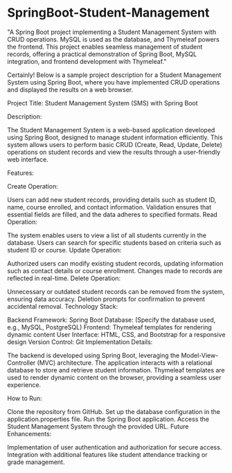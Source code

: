 # SpringBoot-Student-Management
"A Spring Boot project implementing a Student Management System with CRUD operations. MySQL is used as the database, and Thymeleaf powers the frontend. This project enables seamless management of student records, offering a practical demonstration of Spring Boot, MySQL integration, and frontend development with Thymeleaf."




Certainly! Below is a sample project description for a Student Management System using Spring Boot, where you have implemented CRUD operations and displayed the results on a web browser.



Project Title: Student Management System (SMS) with Spring Boot

Description:

The Student Management System is a web-based application developed using Spring Boot, designed to manage student information efficiently. This system allows users to perform basic CRUD (Create, Read, Update, Delete) operations on student records and view the results through a user-friendly web interface.

Features:

Create Operation:

Users can add new student records, providing details such as student ID, name, course enrolled, and contact information. Validation ensures that essential fields are filled, and the data adheres to specified formats. Read Operation:

The system enables users to view a list of all students currently in the database. Users can search for specific students based on criteria such as student ID or course. Update Operation:

Authorized users can modify existing student records, updating information such as contact details or course enrollment. Changes made to records are reflected in real-time. Delete Operation:

Unnecessary or outdated student records can be removed from the system, ensuring data accuracy. Deletion prompts for confirmation to prevent accidental removal. Technology Stack:

Backend Framework: Spring Boot Database: (Specify the database used, e.g., MySQL, PostgreSQL) Frontend: Thymeleaf templates for rendering dynamic content User Interface: HTML, CSS, and Bootstrap for a responsive design Version Control: Git Implementation Details:

The backend is developed using Spring Boot, leveraging the Model-View-Controller (MVC) architecture. The application interacts with a relational database to store and retrieve student information. Thymeleaf templates are used to render dynamic content on the browser, providing a seamless user experience.

How to Run:

Clone the repository from GitHub. Set up the database configuration in the application.properties file. Run the Spring Boot application. Access the Student Management System through the provided URL. Future Enhancements:

Implementation of user authentication and authorization for secure access. Integration with additional features like student attendance tracking or grade management.
